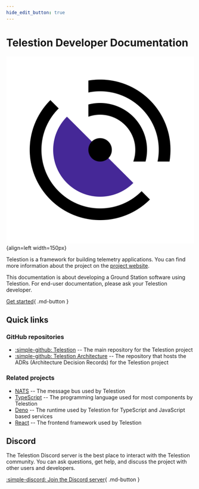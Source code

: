 ```yaml
---
hide_edit_button: true
---
```


# Telestion Developer Documentation

![Telestion logo](./_theme_img/logo.svg){align=left width=150px}

Telestion is a framework for building telemetry applications. You can find more information about the project on the [project website](https://telestion.wuespace.de/).

This documentation is about developing a Ground Station software using Telestion. For end-user documentation, please ask your Telestion developer.

[Get started](getting-started.md){ .md-button }

## Quick links

### GitHub repositories

* [:simple-github: Telestion](https://github.com/wuespace/telestion) -- The main repository for the Telestion project
* [:simple-github: Telestion Architecture](https://github.com/wuespace/telestion-architecture) -- The repository that hosts the ADRs (Architecture Decision Records) for the Telestion project

### Related projects

* [NATS](https://nats.io/) -- The message bus used by Telestion
* [TypeScript](https://www.typescriptlang.org/) -- The programming language used for most components by Telestion
* [Deno](https://deno.com/) -- The runtime used by Telestion for TypeScript and JavaScript based services
* [React](https://reactjs.org/) -- The frontend framework used by Telestion

## Discord

The Telestion Discord server is the best place to interact with the Telestion community. You can ask questions, get help, and discuss the project with other users and developers.

[:simple-discord: Join the Discord server](https://discord.gg/Uw7tEWcWve){ .md-button }
